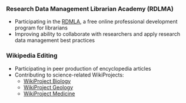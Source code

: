 ### Research Data Management Librarian Academy (RDLMA)

- Participating in the [RDMLA](https://rdmla.github.io/), a free online professional development program for librarians
- Improving ability to collaborate with researchers and apply research data management best practices

### Wikipedia Editing

- Participating in peer production of encyclopedia articles
- Contributing to science-related WikiProjects: 
  - [WikiProject Biology](https://en.wikipedia.org/wiki/Wikipedia:WikiProject_Biology)
  - [WikiProject Geology](https://en.wikipedia.org/wiki/Wikipedia:WikiProject_Geology)
  - [WikiProject Medicine](https://en.wikipedia.org/wiki/Wikipedia:WikiProject_Medicine)


